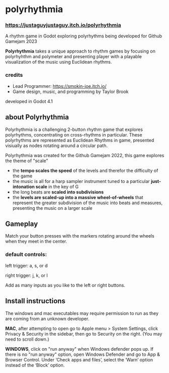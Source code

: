 # polyrhythmia <br>

### https://justaguyjustaguy.itch.io/polyrhythmia

A rhythm game in Godot exploring polyrhythms being developed for Github Gamejam 2023 <br>

**Polyrhythmia** takes a unique approach to rhythm games by focusing on polyrhyhthm
and polymeter and presenting player with a playable visualization of the music
using Euclidean rhythms. <br>

### credits
- Lead Programmer: https://smokin-joe.itch.io/ <br>
- Game design, music, and programming by Taylor Brook <br>

developed in Godot 4.1 <br>

## about Polyrhythmia

Polyrhythmia is a challenging 2-button rhythm game that explores polyrhythms, concentrating on cross-rhythms in particular. These polyrhythms are represented as Euclidean Rhythms in game, presented visiually as nodes rotating around a circular path. <br>

Polyrhythmia was created for the Github Gamejam 2022, this game explores the theme of "scale" <br>

- the **tempo scales the speed** of the levels and therefor the difficulty of the game <br>
- the music is all for a harp sampler instrument tuned to a particular **just-intonation scale** in the key of G <br>
- the long beats are **scaled into subdivisions** <br>
- the **levels are scaled-up into a massive wheel-of-wheels** that represent the greater subdivision of the music into beats and measures, presenting the music on a larger scale <br>

## Gameplay <br>
Match your button presses with the markers rotating around the wheels when they meet in the center. <br>

### default controls: <br>

left trigger: a, s, or d <br>

right trigger: j, k, or l <br>
 
Add as many inputs as you like to the left or right buttons. <br>

## Install instructions <br>
The windows and mac executables may require permission to run as they are coming from an unknown developer.  <br>

**MAC**, after attempting to open go to Apple menu  > System Settings, click Privacy & Security  in the sidebar, then go to Security on the right. (You may need to scroll down.) <br>

**WINDOWS**, click on "run anyway" when Windows defender pops up. If there is no "run anyway" option, open Windows Defender and go to App & Browser Control. Under ‘Check apps and files’, select the ‘Warn’ option instead of the ‘Block’ option. <br>